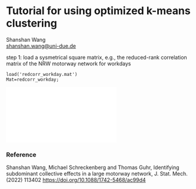 # Tutorial for using optimized k-means clustering

Shanshan Wang \
shanshan.wang@uni-due.de


step 1: load a sysmetrical square matrix, e.g., the reduced-rank correlation matrix of the NRW motorway network for workdays

```
load('redcorr_workday.mat')
Mat=redcorr_workday;
```
![](imagesc/matrix_ungrouped.pdf)



### Reference

Shanshan Wang, Michael Schreckenberg and Thomas Guhr, Identifying subdominant collective effects in a large motorway network, J. Stat. Mech. (2022) 113402
https://doi.org/10.1088/1742-5468/ac99d4
